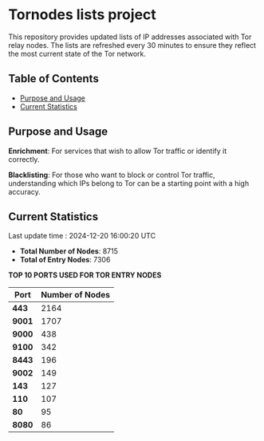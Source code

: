 # Tornodes lists project

This repository provides updated lists of IP addresses associated with Tor relay nodes. The lists are refreshed every 30 minutes to ensure they reflect the most current state of the Tor network.

## Table of Contents

- [Purpose and Usage](#purpose-and-usage)
- [Current Statistics](#current-statistics)


## Purpose and Usage

**Enrichment**: For services that wish to allow Tor traffic or identify it correctly.

**Blacklisting**: For those who want to block or control Tor traffic, understanding which IPs belong to Tor can be a starting point with a high accuracy.

## Current Statistics

Last update time : 2024-12-20 16:00:20 UTC

- **Total Number of Nodes**: 8715
- **Total of Entry Nodes**: 7306

**TOP 10 PORTS USED FOR TOR ENTRY NODES**

| **Port** | **Number of Nodes** |
|------|-----------------|
| **443**   | 2164  |
| **9001**   | 1707  |
| **9000**   | 438  |
| **9100**   | 342  |
| **8443**   | 196  |
| **9002**   | 149  |
| **143**   | 127  |
| **110**   | 107  |
| **80**   | 95  |
| **8080**   | 86  |


